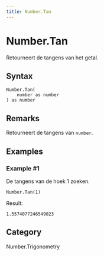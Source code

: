 ```yaml
---
title: Number.Tan
---
```


# Number.Tan


Retourneert de tangens van het getal.


## Syntax

```powerquery
Number.Tan(
    number as number
) as number
```


## Remarks

Retourneert de tangens van <code>number</code>.


## Examples

### Example #1 
De tangens van de hoek 1 zoeken.
```powerquery
Number.Tan(1)
```

Result: 
```powerquery
1.5574077246549023
```




## Category
Number.Trigonometry
